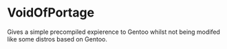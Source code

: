 # VoidOfPortage
Gives a simple precompiled expierence to Gentoo whilst not being modifed like some distros based on Gentoo.
